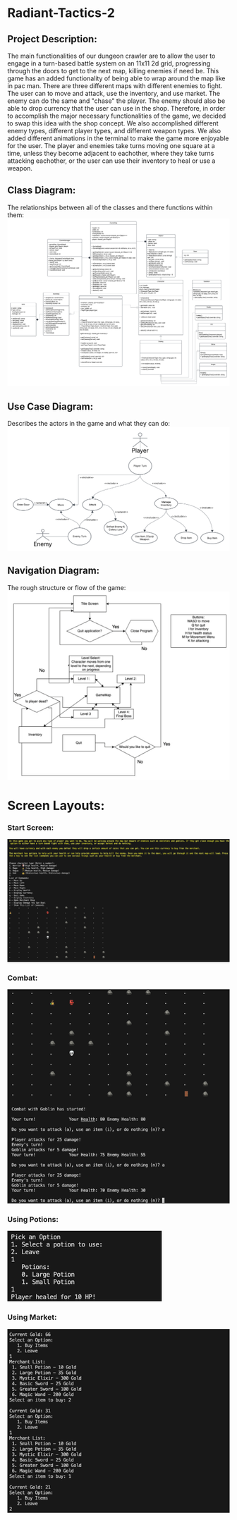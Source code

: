 # Radiant-Tactics-2
## Project Description:
The main functionalities of our dungeon crawler are to allow the user to engage in a turn-based battle system on an 11x11 2d grid, progressing through the doors to get to the next map, killing enemies if need be. This game has an added functionality of being able to wrap around the map like in pac man. There are three different maps with different enemies to fight. The user can to move and attack, use the inventory, and use market. The enemy can do the same and "chase" the player. The enemy should also be able to drop currency that the user can use in the shop. Therefore, in order to accomplish the major necessary functionalities of the game, we decided to swap this idea with the shop concept. We also accomplished different enemy types, different player types, and different weapon types. We also added different animations in the terminal to make the game more enjoyable for the user. The player and enemies take turns moving one square at a time, unless they become adjacent to eachother, where they take turns attacking eachother, or the user can use their inventory to heal or use a weapon.

## Class Diagram:
The relationships between all of the classes and there functions within them:
![alt text](images/class_diagram.png)  
## Use Case Diagram:
Describes the actors in the game and what they can do:
![alt text](images/use_case_diagram.png)  
## Navigation Diagram:
The rough structure or flow of the game:
![alt text](images/navigation.png)  
# Screen Layouts:
### Start Screen:
![alt text](images/start.png)  
### Combat:
![alt text](images/combat.png)  
### Using Potions:
![alt text](images/inventory_potion.png)  
### Using Market:
![alt text](images/market.png)  
